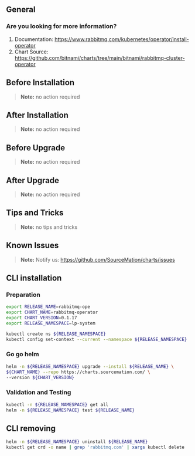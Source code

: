 ## General

### Are you looking for more information?

1. Documentation: https://www.rabbitmq.com/kubernetes/operator/install-operator
2. Chart Source: https://github.com/bitnami/charts/tree/main/bitnami/rabbitmq-cluster-operator

## Before Installation

> **Note:**
> no action required

## After Installation

> **Note:**
> no action required

## Before Upgrade

> **Note:**
> no action required

## After Upgrade

> **Note:**
> no action required

## Tips and Tricks

> **Note:**
> no tips and tricks

## Known Issues

> **Note:**
> Notify us: https://github.com/SourceMation/charts/issues

## CLI installation

### Preparation

```bash
export RELEASE_NAME=rabbitmq-ope
export CHART_NAME=rabbitmq-operator
export CHART_VERSION=0.1.17
export RELEASE_NAMESPACE=lp-system

kubectl create ns ${RELEASE_NAMESPACE}
kubectl config set-context --current --namespace ${RELEASE_NAMESPACE}
```

### Go go helm

```bash
helm -n ${RELEASE_NAMESPACE} upgrade --install ${RELEASE_NAME} \
${CHART_NAME} --repo https://charts.sourcemation.com/ \
--version ${CHART_VERSION}
```

### Validation and Testing

```bash
kubectl -n ${RELEASE_NAMESPACE} get all
helm -n ${RELEASE_NAMESPACE} test ${RELEASE_NAME}
```

## CLI removing

```bash
helm -n ${RELEASE_NAMESPACE} uninstall ${RELEASE_NAME}
kubectl get crd -o name | grep 'rabbitmq.com' | xargs kubectl delete
```
